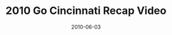 ---
layout: media
category: media
title: "2010 Go Cincinnati Recap Video"
date: 2010-06-03
description: "7000 volunteers from 50 churches worked on over 400 projects."
tag: 
 - go-cincinnati
yt-embed-url: "//www.youtube.com/embed/E44REheY7zU"
video: "http://s3.amazonaws.com/crossroads-media/other-media/video/Go%20Cincy%202010%20ReCap%20FINAL.mp4"
video-poster: "http://s3.amazonaws.com/crossroads-media/images/go-cincy-2010.jpg"
---